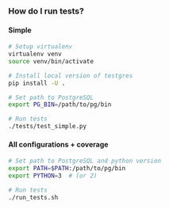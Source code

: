 ### How do I run tests?

#### Simple

```bash
# Setup virtualenv
virtualenv venv
source venv/bin/activate

# Install local version of testgres
pip install -U .

# Set path to PostgreSQL
export PG_BIN=/path/to/pg/bin

# Run tests
./tests/test_simple.py
```

#### All configurations + coverage

```bash
# Set path to PostgreSQL and python version
export PATH=$PATH:/path/to/pg/bin
export PYTHON=3  # (or 2)

# Run tests
./run_tests.sh
```
